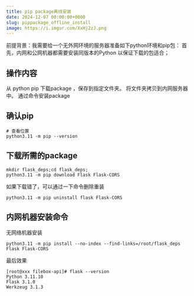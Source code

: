 ```yaml
---
title: pip package离线安装
date: 2024-12-07 00:00:00+0000
slug: pippackage_offline_install
image: https://i.imgur.com/XxHj2zJ.png
---
```

前提背景：我需要给一个无外网环境的服务器准备如下python环境和pip包：
首先，内网和公网机器都需要安装同版本的Python 以保证下载的包适合；
## 操作内容
从 python pip 下载package ，保存到指定文件夹。
将文件夹拷贝到内网服务器中。
通过命令安装package

## 确认pip

```
# 查看位置
python3.11 -m pip --version
```

## 下载所需的package

```
mkdir flask_deps;cd flask_deps;
python3.11 -m pip download Flask Flask-CORS
```

如果下载错了，可以通过一下命令删除重装
```
python3.11 -m pip uninstall flask Flask-CORS
```

## 内网机器安装命令

无网络机器安装
```
python3.11 -m pip install --no-index --find-links=/root/flask_deps Flask Flask-CORS
```

最后效果
```
[root@xxx filebox-api]# flask --version
Python 3.11.10
Flask 3.1.0
Werkzeug 3.1.3
```

